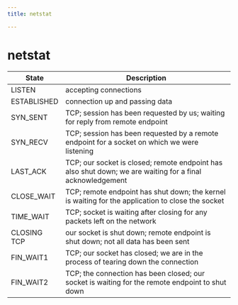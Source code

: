 ```yaml
---
title: netstat

---
```


# netstat

State       | Description
---         | ---
LISTEN      | accepting connections
ESTABLISHED | connection up and passing data
SYN_SENT    | TCP; session has been requested by us; waiting for reply from remote endpoint
SYN_RECV    | TCP; session has been requested by a remote endpoint for a socket on which we were listening
LAST_ACK    | TCP; our socket is closed; remote endpoint has also shut down; we are waiting for a final acknowledgement
CLOSE_WAIT  | TCP; remote endpoint has shut down; the kernel is waiting for the application to close the socket
TIME_WAIT   | TCP; socket is waiting after closing for any packets left on the network
CLOSING TCP | our socket is shut down; remote endpoint is shut down; not all data has been sent
FIN_WAIT1   | TCP; our socket has closed; we are in the process of tearing down the connection
FIN_WAIT2   | TCP; the connection has been closed; our socket is waiting for the remote endpoint to shut down

